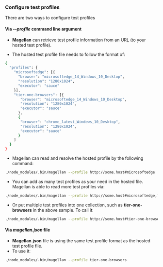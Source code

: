 ### Configure test profiles

There are two ways to configure test profiles
#### Via ***--profile*** command line argument

- **Magellan** can retrieve test profile information from an URL (to your hosted test profile). 

- The hosted test profile file needs to follow the format of:

```bash
{
  "profiles": {
    "microsoftedge": [{
      "browser": "microsoftedge_14_Windows_10_Desktop",
      "resolution": "1280x1024",
      "executor": "sauce"
    }],
    "tier-one-browsers": [{
       "browser": "microsoftedge_14_Windows_10_Desktop",
       "resolution": "1280x1024",
       "executor": "sauce"
      },
      {
       "browser": "chrome_latest_Windows_10_Desktop",
       "resolution": "1280x1024",
       "executor": "sauce"
      }
    ]
  }
}
```
- Magellan can read and resolve the hosted profile by the following command:
```bash
./node_modules/.bin/magellan --profile http://some.host#microsoftedge
```
- You can add as many test profiles as your need in the hosted file. Magellan is able to read more test profiles via:
```bash
./node_modules/.bin/magellan --profile http://some.host#microsoftedge,firefox57
```
- Or put multiple test profiles into one collection, such as **tier-one-browsers** in the above sample. To call it:
```bash
./node_modules/.bin/magellan --profile http://some.host#tier-one-browsers
```
#### Via *magellan.json* file
- **Magellan.json** file is using the same test profile format as the hosted test profile file. 
- To use it:
```bash
./node_modules/.bin/magellan --profile tier-one-browsers
```